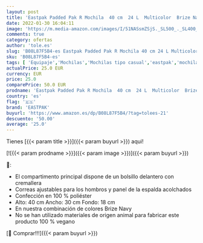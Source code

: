 ```yaml
---
layout: post
title: 'Eastpak Padded Pak R Mochila  40 cm  24 L  Multicolor  Brize Navy '
date: 2022-01-30 16:04:11
image: 'https://m.media-amazon.com/images/I/51NASsmZSjS._SL500_._SL400_.jpg'
comments: true
category: ofertas
author: 'tole.es'
slug: 'B08L87F5B4-es Eastpak Padded Pak R Mochila 40 cm 24 L Multicolor Brize Navy'
sku: 'B08L87F5B4-es'
tags: [ 'Equipaje','Mochilas','Mochilas tipo casual','eastpak','mochila', ]
actualPrice: 25.0 EUR
currency: EUR
price: 25.0
comparePrice: 50.0 EUR
prodname: 'Eastpak Padded Pak R Mochila  40 cm  24 L  Multicolor  Brize Navy '
country: 'es'
flag: '🇪🇸'
brand: 'EASTPAK'
buyurl: 'https://www.amazon.es/dp/B08L87F5B4/?tag=tolees-21'
descuento: '50.00'
average: '25.0'
---
```


Tienes [{{< param title >}}]({{< param buyurl >}}) aqui!

[![{{< param prodname >}}]({{< param image >}})]({{< param buyurl >}})

🔎:

- El compartimento principal dispone de un bolsillo delantero con cremallera
- Correas ajustables para los hombros y panel de la espalda acolchados
- Confección en 100 % poliéster
- Alto: 40 cm Ancho: 30 cm Fondo: 18 cm
- En nuestra combinación de colores Brize Navy
- No se han utilizado materiales de origen animal para fabricar este producto 100 % vegano

[🛒 Comprar!!!]({{< param buyurl >}})
